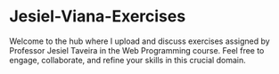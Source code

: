 # Jesiel-Viana-Exercises

Welcome to the hub where I upload and discuss exercises assigned by Professor Jesiel Taveira in the Web Programming course. Feel free to engage, collaborate, and refine your skills in this crucial domain.
